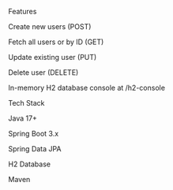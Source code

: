 Features

Create new users (POST)

Fetch all users or by ID (GET)

Update existing user (PUT)

Delete user (DELETE)

In-memory H2 database console at /h2-console

Tech Stack

Java 17+

Spring Boot 3.x

Spring Data JPA

H2 Database

Maven

